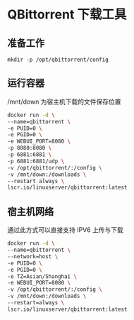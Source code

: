 # QBittorrent 下载工具

## 准备工作

`mkdir -p /opt/qbittorrent/config`

## 运行容器

/mnt/down 为宿主机下载的文件保存位置

```bash
docker run -d \
--name=qbittorrent \
-e PUID=0 \
-e PGID=0 \
-e WEBUI_PORT=8080 \
-p 8080:8080 \
-p 6881:6881 \
-p 6881:6881/udp \
-v /opt/qbittorrent/:/config \
-v /mnt/down:/downloads \
--restart always \
lscr.io/linuxserver/qbittorrent:latest
```

## 宿主机网络

通过此方式可以直接支持 IPV6 上传与下载

```bash
docker run -d \
--name=qbittorrent \
--network=host \
-e PUID=0 \
-e PGID=0 \
-e TZ=Asian/Shanghai \
-e WEBUI_PORT=8080 \
-v /opt/qbittorrent/:/config \
-v /mnt/down:/downloads \
--restart=always \
lscr.io/linuxserver/qbittorrent:latest
```
